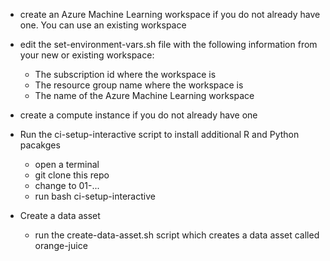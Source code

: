 
* create an Azure Machine Learning workspace if you do not already have one. You can use an existing workspace


* edit the set-environment-vars.sh file with the following information from your new or existing workspace:
    - The subscription id where the workspace is
    - The resource group name where the workspace is
    - The name of the Azure Machine Learning workspace
     
* create a compute instance if you do not already have one

* Run the ci-setup-interactive script to install additional R and Python pacakges
    - open a terminal
    - git clone this repo
    - change to 01-...
    - run bash ci-setup-interactive

* Create a data asset
    - run the create-data-asset.sh script which creates a data asset called orange-juice
